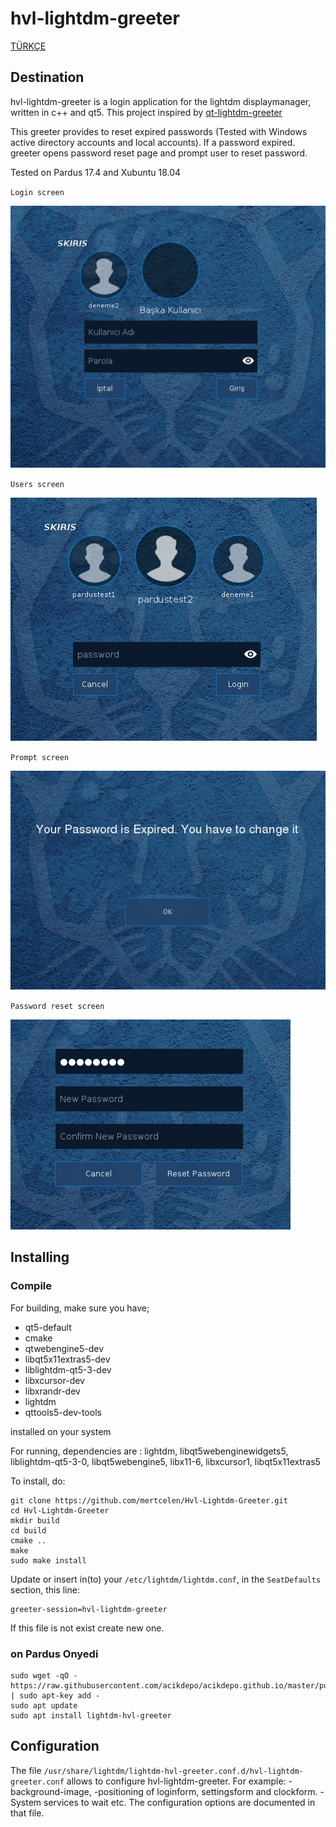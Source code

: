 # hvl-lightdm-greeter 

[TÜRKÇE](https://github.com/aciklab/Hvl-Lightdm-Greeter/)

## Destination

hvl-lightdm-greeter is a login application for the lightdm displaymanager, written in c++ and qt5. This project inspired by [qt-lightdm-greeter](https://github.com/surlykke/qt-lightdm-greeter) 

This greeter provides to reset expired passwords (Tested with Windows active directory accounts and local accounts). If a password expired. greeter opens password reset page and prompt user to reset password.

Tested on Pardus 17.4 and Xubuntu 18.04

`Login screen`

<img src="https://github.com/aciklab/Hvl-Lightdm-Greeter/raw/master/ss/loginpage_tr.jpg">

`Users screen`

<img src="https://github.com/aciklab/Hvl-Lightdm-Greeter/raw/master/ss/userspage_en.jpg">

`Prompt screen`

<img src="https://github.com/aciklab/Hvl-Lightdm-Greeter/raw/master/ss/prompt_en.jpg">

`Password reset screen`

<img src="https://github.com/aciklab/Hvl-Lightdm-Greeter/raw/master/ss/reset_en.jpg">

## Installing

### Compile

For building, make sure you have; 
- qt5-default
- cmake
- qtwebengine5-dev 
- libqt5x11extras5-dev
- liblightdm-qt5-3-dev
- libxcursor-dev
- libxrandr-dev 
- lightdm
- qttools5-dev-tools

installed on your system

For running, dependencies are : lightdm, libqt5webenginewidgets5, liblightdm-qt5-3-0, libqt5webengine5, libx11-6, libxcursor1, libqt5x11extras5

To install, do:
    
```shell
git clone https://github.com/mertcelen/Hvl-Lightdm-Greeter.git
cd Hvl-Lightdm-Greeter
mkdir build
cd build
cmake ..
make 
sudo make install
```

Update or insert in(to) your `/etc/lightdm/lightdm.conf`, in the `SeatDefaults` section, this line:

    greeter-session=hvl-lightdm-greeter

If this file is not exist create new one.	

### on Pardus Onyedi

```sudo echo "deb [arch=amd64] http://acikdepo.github.io/ onyedi main" > /etc/apt/sources.list.d/acikdepo.list
sudo wget -qO - https://raw.githubusercontent.com/acikdepo/acikdepo.github.io/master/public.key | sudo apt-key add -
sudo apt update
sudo apt install lightdm-hvl-greeter
```
	
## Configuration

The file `/usr/share/lightdm/lightdm-hvl-greeter.conf.d/hvl-lightdm-greeter.conf` allows to configure hvl-lightdm-greeter. For example: 
	-background-image, 
	-positioning of loginform, settingsform and clockform. 
	-System services to wait etc.
The configuration options are documented in that file.
